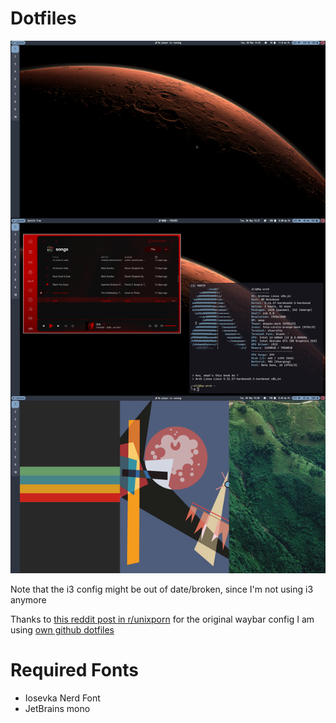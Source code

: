 # Dotfiles

![Screenshot](https://github.com/axtloss/dotfiles/blob/main/Screenshot.png?raw=true)


Note that the i3 config might be out of date/broken, since I'm not using i3 anymore

Thanks to [this reddit post in r/unixporn](https://www.reddit.com/r/unixporn/comments/mz3nws/sway_get_swayed_now_in_nord/?utm_source=share&utm_medium=web2x&context=3) for the original waybar config I am using [own github dotfiles](https://github.com/lemniskett/dotfiles)

# Required Fonts
 - Iosevka Nerd Font
 - JetBrains mono
